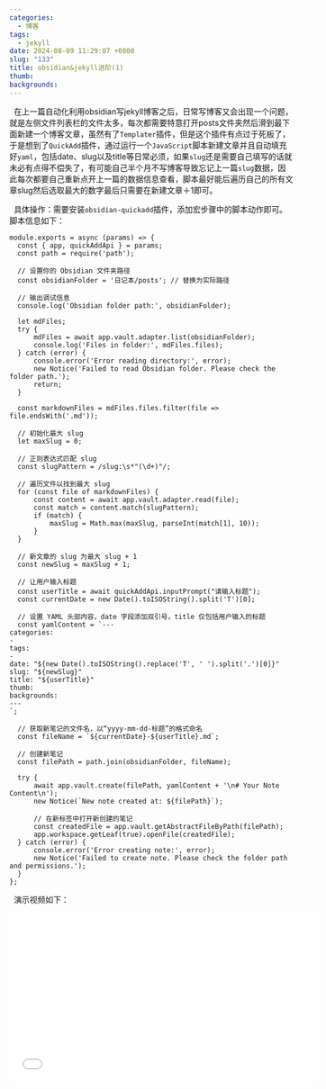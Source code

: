 ```yaml
---
categories:
  - 博客
tags:
  - jekyll
date: 2024-08-09 11:29:07 +0800
slug: "133"
title: obsidian&jekyll进阶(1)
thumb: 
backgrounds:
---
```


&nbsp;&nbsp;在上一篇自动化利用obsidian写jekyll博客之后，日常写博客又会出现一个问题，就是左侧文件列表栏的文件太多，每次都需要特意打开posts文件夹然后滑到最下面新建一个博客文章，虽然有了`Templater`插件，但是这个插件有点过于死板了，于是想到了`QuickAdd`插件，通过运行一个`JavaScript`脚本新建文章并且自动填充好`yaml`，包括date、slug以及title等日常必须，如果`slug`还是需要自己填写的话就未必有点得不偿失了，有可能自己半个月不写博客导致忘记上一篇`slug`数据，因此每次都要自己重新点开上一篇的数据信息查看，脚本最好能后遍历自己的所有文章slug然后选取最大的数字最后只需要在新建文章＋1即可。

&nbsp;&nbsp;具体操作：需要安装`obsidian-quickadd`插件，添加宏步骤中的脚本动作即可。脚本信息如下：

```
module.exports = async (params) => {
  const { app, quickAddApi } = params;
  const path = require('path');

  // 设置你的 Obsidian 文件夹路径
  const obsidianFolder = '日记本/posts'; // 替换为实际路径

  // 输出调试信息
  console.log('Obsidian folder path:', obsidianFolder);

  let mdFiles;
  try {
      mdFiles = await app.vault.adapter.list(obsidianFolder);
      console.log('Files in folder:', mdFiles.files);
  } catch (error) {
      console.error('Error reading directory:', error);
      new Notice('Failed to read Obsidian folder. Please check the folder path.');
      return;
  }

  const markdownFiles = mdFiles.files.filter(file => file.endsWith('.md'));

  // 初始化最大 slug
  let maxSlug = 0;

  // 正则表达式匹配 slug
  const slugPattern = /slug:\s*"(\d+)"/;

  // 遍历文件以找到最大 slug
  for (const file of markdownFiles) {
      const content = await app.vault.adapter.read(file);
      const match = content.match(slugPattern);
      if (match) {
          maxSlug = Math.max(maxSlug, parseInt(match[1], 10));
      }
  }

  // 新文章的 slug 为最大 slug + 1
  const newSlug = maxSlug + 1;

  // 让用户输入标题
  const userTitle = await quickAddApi.inputPrompt("请输入标题");
  const currentDate = new Date().toISOString().split('T')[0];

  // 设置 YAML 头部内容，date 字段添加双引号，title 仅包括用户输入的标题
  const yamlContent = `---
categories:
- 
tags:
- 
date: "${new Date().toISOString().replace('T', ' ').split('.')[0]}"
slug: "${newSlug}"
title: "${userTitle}"
thumb: 
backgrounds: 
---
`;

  // 获取新笔记的文件名，以“yyyy-mm-dd-标题”的格式命名
  const fileName = `${currentDate}-${userTitle}.md`;

  // 创建新笔记
  const filePath = path.join(obsidianFolder, fileName);

  try {
      await app.vault.create(filePath, yamlContent + '\n# Your Note Content\n');
      new Notice(`New note created at: ${filePath}`);

      // 在新标签中打开新创建的笔记
      const createdFile = app.vault.getAbstractFileByPath(filePath);
      app.workspace.getLeaf(true).openFile(createdFile);
  } catch (error) {
      console.error('Error creating note:', error);
      new Notice('Failed to create note. Please check the folder path and permissions.');
  }
};

```

&nbsp;&nbsp;演示视频如下：

<iframe src="//player.bilibili.com/player.html?isOutside=true&aid=112931903767041&bvid=BV18gYgeXEdQ&cid=500001643783998&p=1" scrolling="no" border="0" frameborder="no" framespacing="0" allowfullscreen="true" width="550" height="300"></iframe>

